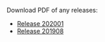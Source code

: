 Download PDF of any releases:
- [Release 202001](https://chaoss.github.io/website/release/202001/CHAOSS-Metrics-Release-202001.pdf)
- [Release 201908](https://chaoss.github.io/website/release/201908/CHAOSS-Metrics-Release-201908.pdf)
